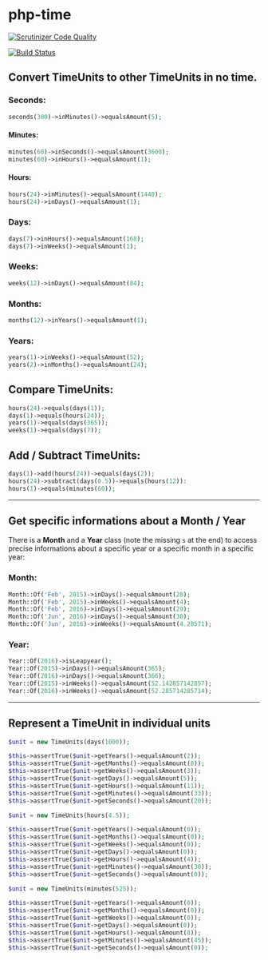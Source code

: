 # php-time

[![Scrutinizer Code Quality](https://scrutinizer-ci.com/g/Dgame/php-time/badges/quality-score.png?b=master)](https://scrutinizer-ci.com/g/Dgame/php-time/?branch=master)

[![Build Status](https://travis-ci.org/Dgame/php-time.svg?branch=master)](https://travis-ci.org/Dgame/php-time)

## Convert TimeUnits to other TimeUnits in no time.

### Seconds:
```php
seconds(300)->inMinutes()->equalsAmount(5);
```

#### Minutes:
```php
minutes(60)->inSeconds()->equalsAmount(3600);
minutes(60)->inHours()->equalsAmount(1);
```

#### Hours:
```php
hours(24)->inMinutes()->equalsAmount(1440);
hours(24)->inDays()->equalsAmount(1);
```

### Days:
```php
days(7)->inHours()->equalsAmount(168);
days(7)->inWeeks()->equalsAmount(1);
```

### Weeks:
```php
weeks(12)->inDays()->equalsAmount(84);
```

### Months:
```php
months(12)->inYears()->equalsAmount(1);
```

### Years:
```php
years(1)->inWeeks()->equalsAmount(52);
years(2)->inMonths()->equalsAmount(24);
```

## Compare TimeUnits:

```php
hours(24)->equals(days(1));
days(1)->equals(hours(24));
years(1)->equals(days(365));
weeks(1)->equals(days(7));
```

## Add / Subtract TimeUnits:

```php
days(1)->add(hours(24))->equals(days(2));
hours(24)->subtract(days(0.5))->equals(hours(12)):
hours(1)->equals(minutes(60));
```

----

## Get specific informations about a Month / Year

There  is a **Month** and a **Year** class (note the missing `s` at the end) to access precise informations about a specific year or a specific month in a specific year:

### Month:
```php
Month::Of('Feb', 2015)->inDays()->equalsAmount(28);
Month::Of('Feb', 2015)->inWeeks()->equalsAmount(4);
Month::Of('Feb', 2016)->inDays()->equalsAmount(29);
Month::Of('Jun', 2016)->inDays()->equalsAmount(30);
Month::Of('Jun', 2016)->inWeeks()->equalsAmount(4.28571);
```

### Year:
```php
Year::Of(2016)->isLeapyear();
Year::Of(2015)->inDays()->equalsAmount(365);
Year::Of(2016)->inDays()->equalsAmount(366);
Year::Of(2015)->inWeeks()->equalsAmount(52.142857142857);
Year::Of(2016)->inWeeks()->equalsAmount(52.285714285714);
```

----

## Represent a TimeUnit in individual units

```php
$unit = new TimeUnits(days(1000));

$this->assertTrue($unit->getYears()->equalsAmount(2));
$this->assertTrue($unit->getMonths()->equalsAmount(8));
$this->assertTrue($unit->getWeeks()->equalsAmount(3));
$this->assertTrue($unit->getDays()->equalsAmount(5));
$this->assertTrue($unit->getHours()->equalsAmount(11));
$this->assertTrue($unit->getMinutes()->equalsAmount(33));
$this->assertTrue($unit->getSeconds()->equalsAmount(20));
```

```php
$unit = new TimeUnits(hours(4.5));

$this->assertTrue($unit->getYears()->equalsAmount(0));
$this->assertTrue($unit->getMonths()->equalsAmount(0));
$this->assertTrue($unit->getWeeks()->equalsAmount(0));
$this->assertTrue($unit->getDays()->equalsAmount(0));
$this->assertTrue($unit->getHours()->equalsAmount(4));
$this->assertTrue($unit->getMinutes()->equalsAmount(30));
$this->assertTrue($unit->getSeconds()->equalsAmount(0));
```

```php
$unit = new TimeUnits(minutes(525));

$this->assertTrue($unit->getYears()->equalsAmount(0));
$this->assertTrue($unit->getMonths()->equalsAmount(0));
$this->assertTrue($unit->getWeeks()->equalsAmount(0));
$this->assertTrue($unit->getDays()->equalsAmount(0));
$this->assertTrue($unit->getHours()->equalsAmount(8));
$this->assertTrue($unit->getMinutes()->equalsAmount(45));
$this->assertTrue($unit->getSeconds()->equalsAmount(0));
```
